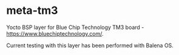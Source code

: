 # meta-tm3

Yocto BSP layer for Blue Chip Technology TM3 board - https://www.bluechiptechnology.com/.

Current testing with this layer has been performed with Balena OS.
